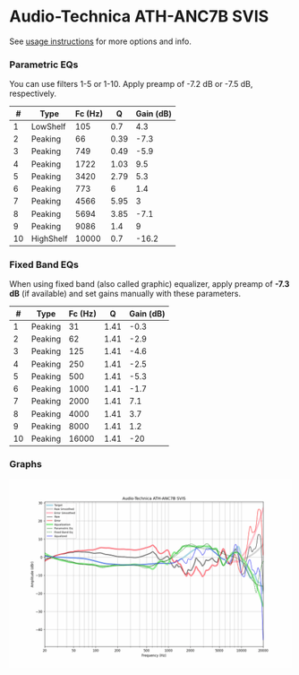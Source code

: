 # Audio-Technica ATH-ANC7B SVIS
See [usage instructions](https://github.com/jaakkopasanen/AutoEq#usage) for more options and info.

### Parametric EQs
You can use filters 1-5 or 1-10. Apply preamp of -7.2 dB or -7.5 dB, respectively.

|   # | Type      |   Fc (Hz) |    Q |   Gain (dB) |
|-----|-----------|-----------|------|-------------|
|   1 | LowShelf  |       105 | 0.7  |         4.3 |
|   2 | Peaking   |        66 | 0.39 |        -7.3 |
|   3 | Peaking   |       749 | 0.49 |        -5.9 |
|   4 | Peaking   |      1722 | 1.03 |         9.5 |
|   5 | Peaking   |      3420 | 2.79 |         5.3 |
|   6 | Peaking   |       773 | 6    |         1.4 |
|   7 | Peaking   |      4566 | 5.95 |         3   |
|   8 | Peaking   |      5694 | 3.85 |        -7.1 |
|   9 | Peaking   |      9086 | 1.4  |         9   |
|  10 | HighShelf |     10000 | 0.7  |       -16.2 |

### Fixed Band EQs
When using fixed band (also called graphic) equalizer, apply preamp of **-7.3 dB** (if available) and set gains manually with these parameters.

|   # | Type    |   Fc (Hz) |    Q |   Gain (dB) |
|-----|---------|-----------|------|-------------|
|   1 | Peaking |        31 | 1.41 |        -0.3 |
|   2 | Peaking |        62 | 1.41 |        -2.9 |
|   3 | Peaking |       125 | 1.41 |        -4.6 |
|   4 | Peaking |       250 | 1.41 |        -2.5 |
|   5 | Peaking |       500 | 1.41 |        -5.3 |
|   6 | Peaking |      1000 | 1.41 |        -1.7 |
|   7 | Peaking |      2000 | 1.41 |         7.1 |
|   8 | Peaking |      4000 | 1.41 |         3.7 |
|   9 | Peaking |      8000 | 1.41 |         1.2 |
|  10 | Peaking |     16000 | 1.41 |       -20   |

### Graphs
![](./Audio-Technica%20ATH-ANC7B%20SVIS.png)

